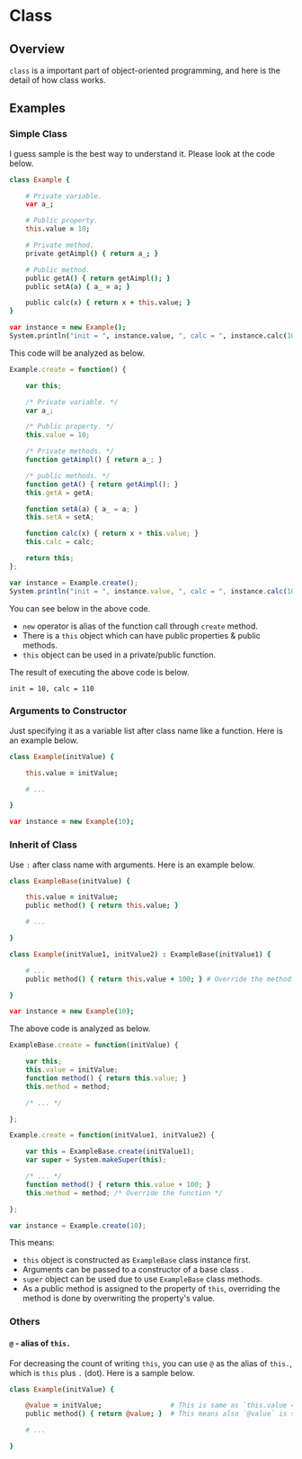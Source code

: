 # Class

## Overview

`class` is a important part of object-oriented programming,
and here is the detail of how class works.

## Examples

### Simple Class

I guess sample is the best way to understand it.
Please look at the code below.

```coffee
class Example {

    # Private variable.
    var a_;

    # Public property.
    this.value = 10;

    # Private method.
    private getAimpl() { return a_; }

    # Public method.
    public getA() { return getAimpl(); }
    public setA(a) { a_ = a; }

    public calc(x) { return x + this.value; }
}

var instance = new Example();
System.println("init = ", instance.value, ", calc = ", instance.calc(100));
```

This code will be analyzed as below.

```js
Example.create = function() {

    var this;

    /* Private variable. */
    var a_;

    /* Public property. */
    this.value = 10;

    /* Private methods. */
    function getAimpl() { return a_; }

    /* public methods. */
    function getA() { return getAimpl(); }
    this.getA = getA;

    function setA(a) { a_ = a; }
    this.setA = setA;

    function calc(x) { return x + this.value; }
    this.calc = calc;

    return this;
};

var instance = Example.create();
System.println("init = ", instance.value, ", calc = ", instance.calc(100));
```

You can see below in the above code.

*   `new` operator is alias of the function call through `create` method.
*   There is a `this` object which can have public properties & public methods.
*   `this` object can be used in a private/public function.

The result of executing the above code is below.

```
init = 10, calc = 110
```

### Arguments to Constructor

Just specifying it as a variable list after class name like a function.
Here is an example below.

```coffee
class Example(initValue) {

    this.value = initValue;

    # ...

}

var instance = new Example(10);
```

### Inherit of Class

Use `:` after class name with arguments.
Here is an example below.

```coffee
class ExampleBase(initValue) {

    this.value = initValue;
    public method() { return this.value; }

    # ...

}

class Example(initValue1, initValue2) : ExampleBase(initValue1) {

    # ...
    public method() { return this.value + 100; } # Override the method.

}

var instance = new Example(10);
```

The above code is analyzed as below.

```js
ExampleBase.create = function(initValue) {

    var this;
    this.value = initValue;
    function method() { return this.value; }
    this.method = method;

    /* ... */

};

Example.create = function(initValue1, initValue2) {

    var this = ExampleBase.create(initValue1);
    var super = System.makeSuper(this);

    /* ... */
    function method() { return this.value + 100; }
    this.method = method; /* Override the function */

};

var instance = Example.create(10);
```

This means:

*   `this` object is constructed as `ExampleBase` class instance first.
*   Arguments can be passed to a constructor of a base class .
*   `super` object can be used due to use `ExampleBase` class methods.
*   As a public method is assigned to the property of `this`,
    overriding the method is done by overwriting the property's value.

### Others

#### `@` - alias of `this.`

For decreasing the count of writing `this`, you can use `@` as the alias of `this.`, which is `this` plus `.` (dot).
Here is a sample below.

```coffee
class Example(initValue) {

    @value = initValue;                 # This is same as `this.value = initValue;`.
    public method() { return @value; }  # This means also `@value` is same as `this.value`.

    # ...

}
```
